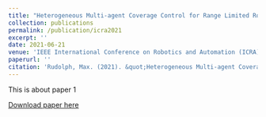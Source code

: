 ```yaml
---
title: "Heterogeneous Multi-agent Coverage Control for Range Limited Robots"
collection: publications
permalink: /publication/icra2021
excerpt: ''
date: 2021-06-21
venue: 'IEEE International Conference on Robotics and Automation (ICRA)'
paperurl: ''
citation: 'Rudolph, Max. (2021). &quot;Heterogeneous Multi-agent Coverage Control for Range Limited Robots.&quot; <i>IEEE International Conference on Robotics and Automation (ICRA) 1</i>. 1(1).'
---
```

This is about paper 1

[Download paper here](http://maxrudolph1.github.io/files/icra2021.pdf)
<!--
Recommended citation: Rudolph, M. (2021). "Heterogeneous Multi-agent Coverage Control for Range Limited Robots." <i>IEEE International Conference on Robotics and Automation (ICRA) </i>. 1(1).  -->